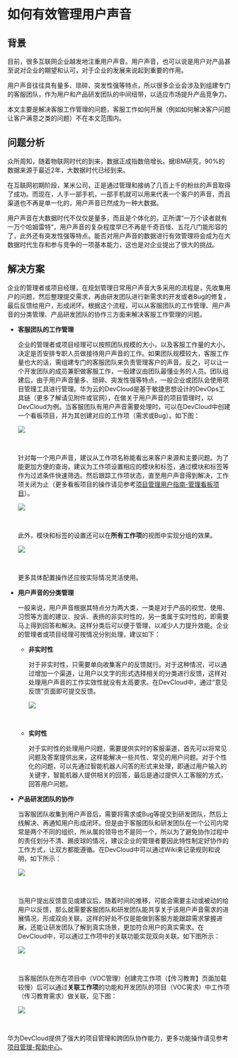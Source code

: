 # **如何有效管理用户声音**<a name="ZH-CN_TOPIC_0224560786"></a>

## **背景**<a name="section484564662615"></a>

目前，很多互联网企业越发地注重用户声音。用户声音，也可以说是用户对产品甚至说对企业的期望和认可，对于企业的发展来说起到重要的作用。

用户声音往往具有量多、琐碎、突发性强等特点，所以很多企业会涉及到组建专门的客服团队，作为用户和产品研发团队的中间纽带，以适应市场提升产品竞争力。

本文主要是解决客服工作管理的问题，客服工作如何开展（例如如何解决客户问题让客户满意之类的问题）不在本文范围内。

## **问题分析**<a name="section78171111122714"></a>

众所周知，随着物联网时代的到来，数据正成指数倍增长。据IBM研究，90%的数据来源于最近2年，大数据时代已经到来。

在互联网初期阶段，某米公司，正是通过管理和接纳了几百上千的粉丝的声音取得了成功。而现在，人手一部手机，一部手机就可以用来代表一个客户的声音，而且渠道也不再是单一化的，用户声音已然成为一种大数据。

用户声音在大数据时代不仅仅是量多，而且是个体化的，正所谓“一万个读者就有一万个哈姆雷特”，用户声音的复杂程度早已不再是千奇百怪、五花八门能形容的了，此外还有突发性强等特点。能否对用户声音的数据进行有效管理将会成为在大数据时代生存和参与竞争的一项基本能力，这也是对企业提出了很大的挑战。

## **解决方案**<a name="section2029014389271"></a>

企业的管理者或项目经理，在规划管理日常用户声音大多采用的流程是，先收集用户的问题，然后整理提交需求，再由研发团队进行新需求的开发或者Bug的修复，最后反馈给用户，形成闭环。根据这个流程，可以从客服团队的工作管理、用户声音的分类管理、产品研发团队的协作三方面来解决客服工作管理的问题。

-   **客服团队的工作管理**

    企业的管理者或项目经理可以按照团队规模的大小，以及客服工作量的大小，决定是否安排专职人员做接待用户声音的工作。如果团队规模较大，客服工作量也大的话，需组建专门的客服团队来负责管理客户的声音。反之，可以让一个开发团队的成员兼职做客服工作，一般建议由团队最懂业务的人员。团队组建后，由于用户声音量多、琐碎、突发性强等特点，一般企业或团队会使用项目管理工具进行管理。华为云的DevCloud是基于敏捷思想设计的DevOps工具链（更多了解请见附件或官网），在做关于用户声音的项目管理时，以DevCloud为例。当客服团队有用户声音需要处理时，可以在DevCloud中创建一个看板项目，并为其创建对应的工作项（需求或Bug）。如下图：

    ![](figures/09-如何有效管理用户声音-01.png)

      

    针对每一个用户声音，建议从工作项名称能看出来客户来源和主要问题。为了能更加方便的查询，建议为工作项设置相应的模块和标签，通过模块和标签等作为过滤条件快速筛选。然后跟踪工作项状态，直至用户声音得到解决，工作项关闭为止（更多看板项目的操作请见参考[项目管理用户指南-管理看板项目](https://support.huaweicloud.com/usermanual-projectman/devcloud_hlp_00021.html)）。

    ![](figures/09-如何有效管理用户声音-02.png)

      

    此外，模块和标签的设置还可以在**所有工作项**的视图中实现分组的效果。

    ![](figures/09-如何有效管理用户声音-03.png)

      

    更多具体配置操作还应按实际情况灵活使用。

-   **用户声音的分类管理**

    一般来说，用户声音根据其特点分为两大类，一类是对于产品的视觉、使用、习惯等方面的建议、投诉、表扬的非实时性的，另一类属于实时性的，即需要马上得到回答和解决。这样分类后可以便于管理，以减少人力提升效能。企业的管理者或项目经理可按情况分别处理，建议如下：

    -   **非实时性**

        对于非实时性，只需要单向收集客户的反馈就行。对于这种情况，可以通过增加一个渠道，让用户以文字的形式选择相关的分类进行反馈，这样对处理用户声音的工作实效性就没有太高要求。在DevCloud中，通过“意见反馈”页面即可提交反馈。

        ![](figures/09-如何有效管理用户声音-04.png)

          

    -   **实时性**

        对于实时性的处理用户问题，需要提供实时的客服渠道，首先可以将常见问题及答案提供出来，这样能解决一些共性、常见的用户问题。对于个性化的问题，可以先通过智能机器人问答的形式来处理，即通过用户输入的关键字，智能机器人提供相关的回答，最后是通过提供人工客服的方式，回答用户问题。


-   **产品研发团队的协作**

    当客服团队收集到用户声音后，需要将需求或Bug等提交到研发团队，然后上线解决、再通知用户形成闭环。但是由于客服团队和研发团队在一个公司内常常是两个不同的组织，所从属的领导也不是同一个，所以为了避免协作过程中的责任划分不清、踢皮球的情况，建议企业的管理者要因此特性制定好协作的工作方式，让双方都能遵循。在DevCloud中可以通过Wiki来记录规则和说明，如下所示：

    ![](figures/09-如何有效管理用户声音-05.png)

      

    当用户提出反馈意见或建议后，随着时间的推移，可能会需要主动或被动的给用户以反馈，那么就需要客服团队和研发团队能共享关于该用户声音需求的进展情况，形成双向关联。这样的好处不仅是能做到客服方能跟踪需求掌握进展，还能让研发团队了解到真实场景，更加符合用户的真实需求。在DevCloud中，可以通过工作项中的关联功能实现双向关联。如下图所示：

    ![](figures/09-如何有效管理用户声音-06.png)

      

    当客服团队在所在项目中（VOC管理）创建完工作项（【传习教育】页面加载较慢）后可以通过**关联工作项**的功能和开发团队的项目（VOC需求）中工作项（传习教育需求）做关联，见下图：

    ![](figures/09-如何有效管理用户声音-07.png)

      


华为DevCloud提供了强大的项目管理和跨团队协作能力，更多功能操作请见参考[项目管理-帮助中心](https://support.huaweicloud.com/projectman/index.html)。

  

